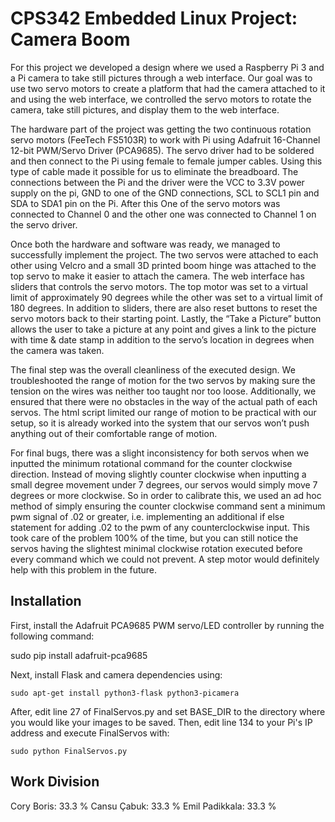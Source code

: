 # CPS342 Embedded Linux Project: Camera Boom

For this project we developed a design where we used a Raspberry Pi 3 and a Pi camera to take still pictures through a web interface. Our goal was to use two servo motors to create a platform that had the camera attached to it and using the web interface, we controlled the servo motors to rotate the camera, take still pictures, and display them to the web interface.

The hardware part of the project was getting the two continuous rotation servo motors (FeeTech FS5103R) to work with Pi using Adafruit 16-Channel 12-bit PWM/Servo Driver (PCA9685). The servo driver had to be soldered and then connect to the Pi using female to female jumper cables. Using this type of cable made it possible for us to eliminate the breadboard. The connections between the Pi and the driver were the VCC to 3.3V power supply on the pi, GND to one of the GND connections, SCL to SCL1 pin and SDA to SDA1 pin on the Pi. After this One of the servo motors was connected to Channel 0 and the other one was connected to Channel 1 on the servo driver. 

Once both the hardware and software was ready, we managed to successfully implement the project. The two servos were attached to each other using Velcro and a small 3D printed boom hinge was attached to the top servo to make it easier to attach the camera. The web interface has sliders that controls the servo motors. The top motor was set to a virtual limit of approximately 90 degrees while the other was set to a virtual limit of  180 degrees. In addition to sliders, there are also reset buttons to reset the servo motors back to their starting point. Lastly, the “Take a Picture” button allows the user to take a picture at any point and gives a link to the picture with time & date stamp in addition to the servo’s location in degrees when the camera was taken. 

The final step was the overall cleanliness of the executed design. We troubleshooted the range of motion for the two servos by making sure the tension on the wires was neither too taught nor too loose. Additionally, we ensured that there were no obstacles in the way of the actual path of each servos. The html script limited our range of motion to be practical with our setup, so it is already worked into the system that our servos won’t push anything out of their comfortable range of motion. 

For final bugs, there was a slight inconsistency for both servos when we inputted the minimum rotational command for the counter clockwise direction. Instead of moving slightly counter clockwise when inputting a small degree movement under 7 degrees, our servos would simply move 7 degrees or more clockwise. So in order to calibrate this, we used an ad hoc method of simply ensuring the counter clockwise command sent a minimum pwm signal of .02 or greater, i.e. implementing an additional if else statement for adding .02 to the pwm of any counterclockwise input. This took care of the problem 100% of the time, but you can still notice the servos having the slightest minimal clockwise rotation executed before every command which we could not prevent. A step motor would definitely help with this problem in the future.


## Installation

First, install the Adafruit PCA9685 PWM servo/LED controller by running the following command:

sudo pip install adafruit-pca9685

Next, install Flask and camera dependencies using:

	sudo apt-get install python3-flask python3-picamera

After, edit line 27 of FinalServos.py and set BASE_DIR to the directory where you would like your images to be saved. Then, edit line 134 to your Pi's IP address and execute FinalServos with:

	sudo python FinalServos.py


## Work Division

Cory Boris: 33.3 %
Cansu Çabuk: 33.3 %
Emil Padikkala: 33.3 %
